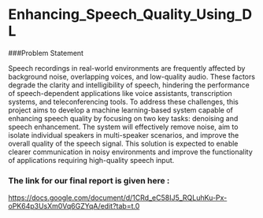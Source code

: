 # Enhancing_Speech_Quality_Using_DL

###Problem Statement 

Speech recordings in real-world environments are frequently affected by background noise, overlapping voices, and low-quality audio. These factors degrade the clarity and intelligibility of speech, hindering the performance of speech-dependent applications like voice assistants, transcription systems, and teleconferencing tools. To address these challenges, this project aims to develop a machine learning-based system capable of enhancing speech quality by focusing on two key tasks: denoising and speech enhancement.
The system will effectively remove noise, aim to isolate individual speakers in multi-speaker scenarios, and improve the overall quality of the speech signal. This solution is expected to enable clearer communication in noisy environments and improve the functionality of applications requiring high-quality speech input.

### The link for our final report is given here : 

https://docs.google.com/document/d/1CRd_eC58IJ5_RQLuhKu-Px-oPK64p3UsXm0Vq6GZYqA/edit?tab=t.0
